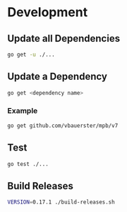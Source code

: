 # Development

## Update all Dependencies

```sh
go get -u ./...
```

## Update a Dependency

```sh
go get <dependency name>
```

### Example

```sh
go get github.com/vbauerster/mpb/v7
```

## Test

```sh
go test ./...
```

## Build Releases

```sh
VERSION=0.17.1 ./build-releases.sh
```